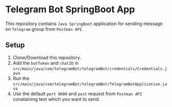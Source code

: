 # Telegram Bot SpringBoot App

This repository contains `Java SpringBoot` application for sending message on `Telegram` group from `Postman API`.

## Setup

1. Clone/Download this repository.
2. Add the `botToken` and `chatID` in `src/main/java/com/telegramBot/telegramBot/credentials/Credentials.java`
3. Run the `src/main/java/com/telegramBot/telegramBot/TelegramBotApplication.java`
4. Use the default `port 8080` and `post` request from `Postman API` conataining text which you want to send.
